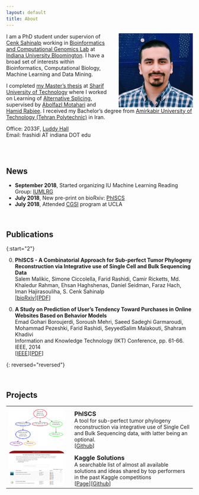 ```yaml
---
layout: default
title: About
---
```


<img style="float: right; margin-left:30px;" src="/assets/me.jpg" width="200" alt="me"/>

I am a PhD student under supervion of [Cenk Sahinalp](https://www.soic.indiana.edu/all-people/profile.html?profile_id=291) working in [Bioinformatics and Computational Genomics Lab](http://www.iu.edu/~compgen/index.html) at [Indiana University Bloomington](https://www.indiana.edu). I have a broad set of interests within Bioinformatics, Computational Biology, Machine Learning and Data Mining.

I completed [my Master’s thesis](http://library.sharif.ir/parvan/resource/444343/یادگیری-پیرایش-دگرسان-از-داده-های-توالی-یابی-آر--ان--ای/&from=search&&query=alternative%20splicing&count=20&execute=true) at [Sharif University of Technology](http://www.en.sharif.edu) where I worked on Learning of [Alternative Splicing](https://en.wikipedia.org/wiki/Alternative_splicing), supervised by [Abolfazl Motahari](http://sharif.edu/~motahari/) and [Hamid Rabiee](http://sharif.edu/~rabiee/). I received my Bachelor’s degree from [Amirkabir University of Technology (Tehran Polytechnic)](http://aut.ac.ir/aut/) in Iran.


Office: 2033F, [Luddy Hall](https://goo.gl/maps/9mtD9Cgj4fT2)  
Email: frashidi AT indiana DOT edu

<br/><br/>

## News
  * **September 2018**, Started organizing IU Machine Learning Reading Group: [IUMLRG](https://iumlrg.github.io)
  * **July 2018**, New pre-print on bioRxiv: [PhISCS](https://www.biorxiv.org/content/early/2018/07/25/376996)
  * **July 2018**, Attended [CGSI](http://computationalgenomics.bioinformatics.ucla.edu) program at UCLA


<!-- ================================================== -->
<br/>

## Publications

{:start="2"}

0. **PhISCS - A Combinatorial Approach for Sub-perfect Tumor Phylogeny Reconstruction via Integrative use of Single Cell and Bulk Sequencing Data**  
Salem Malikic, Simone Ciccolella, Farid Rashidi, Camir Ricketts, Md. Khaledur Rahman, Ehsan Haghshenas, Daniel Seidman, Faraz Hach, Iman Hajirasouliha, S. Cenk Sahinalp  
[[bioRxiv](https://www.biorxiv.org/content/early/2018/07/25/376996)][[PDF](/assets/phiscs.pdf)]

<!-- 0. A Novel Algorithm for Discovering Splice Junction and Small Exon with RNA-Seq  
**Farid Rashidi Mehrabadi**, Damoun Nashta-ali, Amirhossein Saberi, Seyed Abolfazl Motahari, Babak Khalaj  
Manuscript. In preparation for Bioinformatics. -->

0. **A Study on Prediction of User’s Tendency Toward Purchases in Online Websites Based on Behavior Models**  
Emad Gohari Boroujerdi, Soroush Mehri, Saeed Sadeghi Garmaroudi, Mohammad Pezeshki, Farid Rashidi, SeyyedSalim Malakouti, Shahram Khadivi  
Information and Knowledge Technology (IKT) Conference, pp. 61-66. IEEE, 2014  
[[IEEE](http://ieeexplore.ieee.org/document/7030334/)][[PDF](/assets/dmc.pdf)]

{: reversed="reversed"}


<!-- ================================================== -->
<br/>

## Projects

<table style="width: 100%;">
	<tbody>
		<tr>
			<td style="vertical-align:middle;">
				<img src="/assets/phiscs.png" style="border-radius:10%; max-height:150px; max-width:150px;">
			</td>
			<td style="width:100%; vertical-align:middle; padding-left:20px; padding-top:10px; ">
				<h3 style="margin: 0">PhISCS</h3>
				<p style="margin: 0">A tool for sub-perfect tumor phylogeny reconstruction via integrative use of Single Cell and Bulk Sequencing data, with latter being an optional.</p>
				[<a href="https://github.com/haghshenas/PhISCS">Github</a>]
			</td>
		</tr>
		<tr>
			<td style="vertical-align:middle;">
				<img src="/assets/kaggle.png" style="border-radius:10%; max-height:150px; max-width:150px;">
			</td>
			<td style="width:100%; vertical-align:middle; padding-left:20px; padding-top:10px; ">
				<h3 style="margin: 0">Kaggle Solutions</h3>
				<p style="margin: 0">A searchable list of almost all available solutions and ideas shared by top performers in the past Kaggle competitions</p>
				[<a href="https://faridrashidi.github.io/kaggle-solutions/">Page</a>][<a href="https://github.com/faridrashidi/kaggle-solutions">Github</a>]
			</td>
		</tr>
	</tbody>
</table>
